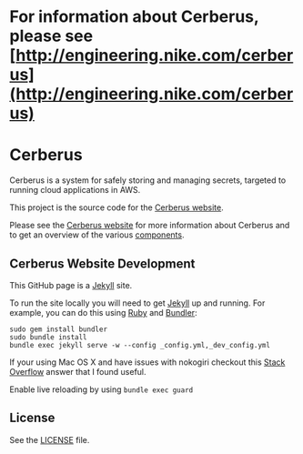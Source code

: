 
# For information about Cerberus, please see [http://engineering.nike.com/cerberus](http://engineering.nike.com/cerberus)

# Cerberus

Cerberus is a system for safely storing and managing secrets, targeted to running cloud 
applications in AWS.

This project is the source code for the [Cerberus website](http://engineering.nike.com/cerberus).

Please see the [Cerberus website](http://engineering.nike.com/cerberus) for more information
about Cerberus and to get an overview of the 
various [components](http://engineering.nike.com/cerberus/components/).

## Cerberus Website Development

This GitHub page is a [Jekyll](https://jekyllrb.com/) site.

To run the site locally you will need to get [Jekyll](https://jekyllrb.com/docs/installation/) up and running. For
example, you can do this using [Ruby](https://www.ruby-lang.org/en/documentation/installation/) and
[Bundler](http://bundler.io/):

```
sudo gem install bundler
sudo bundle install
bundle exec jekyll serve -w --config _config.yml,_dev_config.yml 
```

If your using Mac OS X and have issues with nokogiri checkout this [Stack Overflow](https://stackoverflow.com/questions/37711814/error-installing-rails-on-os-x-el-capitan/39929160#39929160) answer that I found useful.

Enable live reloading by using `bundle exec guard`

## License

See the [LICENSE](https://github.com/Nike-Inc/cerberus/blob/master/LICENSE.md) file.
